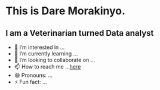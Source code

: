 # This is Dare Morakinyo.
## I am a Veterinarian turned Data analyst
- 👀 I’m interested in ...
- 🌱 I’m currently learning ...
- 💞️ I’m looking to collaborate on ...
- 📫 How to reach me ...[here](https://www.linkedin.com/in/dare-morakinyo-8a889a26/)
- 😄 Pronouns: ...
- ⚡ Fun fact: ...

<!---
DareMoraks/DareMoraks is a ✨ special ✨ repository because its `README.md` (this file) appears on your GitHub profile.
You can click the Preview link to take a look at your changes.
--->
